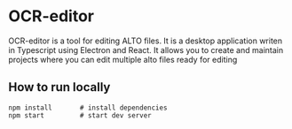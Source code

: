 # OCR-editor

OCR-editor is a tool for editing ALTO files. It is a desktop application writen in Typescript using Electron and React. It allows you to create and maintain projects where you can edit multiple alto files ready for editing

## How to run locally
```
npm install       # install dependencies
npm start         # start dev server
```
